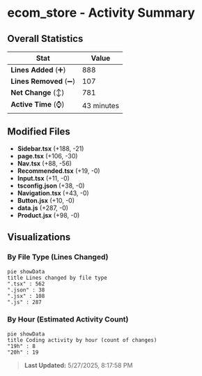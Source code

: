 # ecom_store - Activity Summary 

## Overall Statistics

| Stat                   | Value                                                             |
| ---------------------- | ----------------------------------------------------------------- |
| **Lines Added** (➕)   | 888                                          |
| **Lines Removed** (➖) | 107                                        |
| **Net Change** (↕)    | 781                |
| **Active Time** (⌚)   | 43 minutes |


## Modified Files
- **Sidebar.tsx** (+188, -21)
- **page.tsx** (+106, -30)
- **Nav.tsx** (+88, -56)
- **Recommended.tsx** (+19, -0)
- **Input.tsx** (+11, -0)
- **tsconfig.json** (+38, -0)
- **Navigation.tsx** (+43, -0)
- **Button.jsx** (+10, -0)
- **data.js** (+287, -0)
- **Product.jsx** (+98, -0)

## Visualizations

### By File Type (Lines Changed)

```mermaid
pie showData
title Lines changed by file type
".tsx" : 562
".json" : 38
".jsx" : 108
".js" : 287
```

### By Hour (Estimated Activity Count)

```mermaid
pie showData
title Coding activity by hour (count of changes)
"19h" : 8
"20h" : 19
```


> **Last Updated:** 5/27/2025, 8:17:58 PM